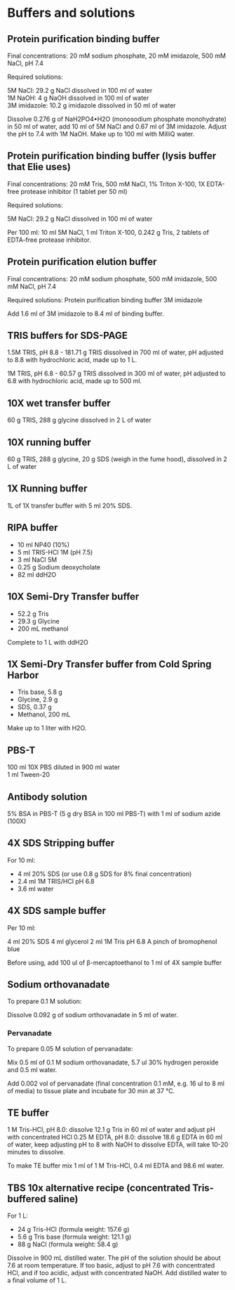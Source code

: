 # Buffers and solutions

## Protein purification binding buffer

Final concentrations: 20 mM sodium phosphate, 20 mM imidazole, 500 mM NaCl, pH 7.4

Required solutions:

5M NaCl: 29.2 g NaCl dissolved in 100 ml of water  
1M NaOH: 4 g NaOH dissolved in 100 ml of water  
3M imidazole: 10.2 g imidazole dissolved in 50 ml of water  

Dissolve 0.276 g of NaH2PO4•H2O (monosodium phosphate monohydrate) in 50 ml of water, add 10 ml of 5M NaCl and 0.67 ml of 3M imidazole. Adjust the pH to 7.4 with 1M NaOH. Make up to 100 ml with MilliQ water.

## Protein purification binding buffer (lysis buffer that Elie uses)

Final concentrations: 20 mM Tris, 500 mM NaCl, 1% Triton X-100, 1X EDTA-free protease inhibitor (1 tablet per 50 ml)

Required solutions:

5M NaCl: 29.2 g NaCl dissolved in 100 ml of water

Per 100 ml: 10 ml 5M NaCl, 1 ml Triton X-100, 0.242 g Tris, 2 tablets of EDTA-free protease inhibitor.

## Protein purification elution buffer

Final concentrations: 20 mM sodium phosphate, 500 mM imidazole, 500 mM NaCl, pH 7.4

Required solutions:
Protein purification binding buffer
3M imidazole

Add 1.6 ml of 3M imidazole to 8.4 ml of binding buffer.

## TRIS buffers for SDS-PAGE

1.5M TRIS, pH 8.8 - 181.71 g TRIS dissolved in 700 ml of water, pH adjusted to 8.8 with hydrochloric acid, made up to 1 L.

1M TRIS, pH 6.8 - 60.57 g TRIS dissolved in 300 ml of water, pH adjusted to 6.8 with hydrochloric acid, made up to 500 ml.

## 10X wet transfer buffer

60 g TRIS, 288 g glycine dissolved in 2 L of water

## 10X running buffer

60 g TRIS, 288 g glycine, 20 g SDS (weigh in the fume hood), dissolved in 2 L of water

## 1X Running buffer

1L of 1X transfer buffer with 5 ml 20% SDS.

## RIPA buffer

* 10 ml NP40 (10%)
* 5 ml TRIS-HCl 1M (pH 7.5)
* 3 ml NaCl 5M
* 0.25 g Sodium deoxycholate
* 82 ml ddH2O

## 10X Semi-Dry Transfer buffer

* 52.2 g Tris
* 29.3 g Glycine
* 200 mL methanol

Complete to 1 L with ddH2O

## 1X Semi-Dry Transfer buffer from Cold Spring Harbor

* Tris base, 5.8 g
* Glycine, 2.9 g
* SDS, 0.37 g
* Methanol, 200 mL
 
Make up to 1 liter with H2O.

## PBS-T

100 ml 10X PBS diluted in 900 ml water  
1 ml Tween-20

## Antibody solution

5% BSA in PBS-T (5 g dry BSA in 100 ml PBS-T) with 1 ml of sodium azide (100X)

## 4X SDS Stripping buffer

For 10 ml: 

* 4 ml 20% SDS (or use 0.8 g SDS for 8% final concentration)
* 2.4 ml 1M TRIS/HCl pH 6.8
* 3.6 ml water

## 4X SDS sample buffer

Per 10 ml:

4 ml 20% SDS
4 ml glycerol
2 ml 1M Tris pH 6.8
A pinch of bromophenol blue

Before using, add 100 ul of β-mercaptoethanol to 1 ml of 4X sample buffer

## Sodium orthovanadate

To prepare 0.1 M solution:

Dissolve 0.092 g of sodium orthovanadate in 5 ml of water.

### Pervanadate

To prepare 0.05 M solution of pervanadate:

Mix 0.5 ml of 0.1 M sodium orthovanadate, 5.7 ul 30% hydrogen peroxide and 0.5 ml water.

Add 0.002 vol of pervanadate (final concentration 0.1 mM, e.g. 16 ul to 8 ml of media) to tissue plate and incubate for 30 min at 37 °C.

## TE buffer

1 M Tris-HCl, pH 8.0: dissolve 12.1 g Tris in 60 ml of water and adjust pH with concentrated HCl
0.25 M EDTA, pH 8.0: dissolve 18.6 g EDTA in 60 ml of water, keep adjusting pH to 8 with NaOH to dissolve EDTA, will take 10-20 minutes to dissolve.

To make TE buffer mix 1 ml of 1 M Tris-HCl, 0.4 ml EDTA and 98.6 ml water.

## TBS 10x alternative recipe (concentrated Tris-buffered saline)
For 1 L:

* 24 g Tris-HCl (formula weight: 157.6 g)
* 5.6 g Tris base (formula weight: 121.1 g)
* 88 g NaCl (formula weight: 58.4 g)

Dissolve in 900 mL distilled water. The pH of the solution should be about 7.6 at room temperature. If too basic, adjust to pH 7.6 with concentrated HCl, and if too acidic, adjust with concentrated NaOH. Add distilled water to a final volume of 1 L.
